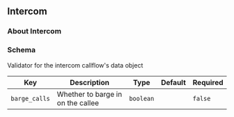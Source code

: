 ## Intercom

### About Intercom

### Schema

Validator for the intercom callflow's data object

Key | Description | Type | Default | Required
--- | ----------- | ---- | ------- | --------
`barge_calls` | Whether to barge in on the callee | `boolean` |   | `false`
